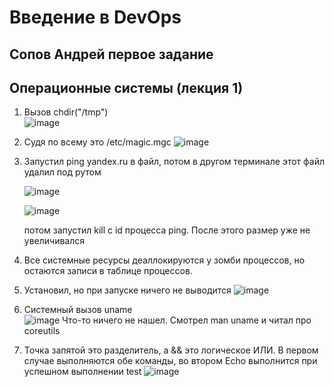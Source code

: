 # Введение в DevOps

##  Сопов Андрей первое задание 


## Операционные системы (лекция 1)


1. Вызов chdir("/tmp")    
   ![image](https://user-images.githubusercontent.com/5323690/169380086-bcd24595-280a-496d-9421-473443dbcd79.png)
2. Судя по всему это /etc/magic.mgc
   ![image](https://user-images.githubusercontent.com/5323690/169382960-e88e4b26-0ecc-4171-bca3-e09110698aa8.png)

3. Запустил ping yandex.ru в файл, потом в другом терминале этот файл удалил под рутом
   
   ![image](https://user-images.githubusercontent.com/5323690/169391638-be46b13f-898f-4878-a82d-169b32f2a60b.png)

   ![image](https://user-images.githubusercontent.com/5323690/169391502-d8f4f9fa-e3de-44ae-a3a4-61b25d7c54c8.png)
   
   потом запустил kill с id процесса ping. После этого размер уже не увеличивался
4. Все системные ресурсы деаллокируются у зомби процессов, но остаются записи в таблице процессов.
5. Установил, но при запуске ничего не выводится 
   ![image](https://user-images.githubusercontent.com/5323690/169525724-ed005171-91ab-4a03-8ae1-27d37e7123ed.png)
6. Системный вызов uname  
 ![image](https://user-images.githubusercontent.com/5323690/169527448-9b89bff0-84ad-4894-a720-13f2de5a70a0.png)
   Что-то ничего не нашел. Смотрел man uname и читал про coreutils
7. Точка запятой это разделитель, а && это логическое ИЛИ. В первом случае выполняются обе команды, во втором Echo выполнится при успешном выполнении test
   ![image](https://user-images.githubusercontent.com/5323690/169538590-9d5d41f6-c173-4029-aed3-038dcfe6ffad.png)

